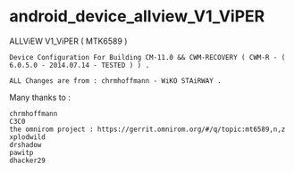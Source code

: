 android_device_allview_V1_ViPER
===============================

ALLViEW V1_ViPER ( MTK6589 )
	
	Device Configuration For Building CM-11.0 && CWM-RECOVERY ( CWM-R - ( 6.0.5.0 - 2014.07.14 - TESTED ) ) .
	
	ALL Changes are from : chrmhoffmann - WiKO STAiRWAY .


Many thanks to :

	chrmhoffmann
	C3C0
	the omnirom project : https://gerrit.omnirom.org/#/q/topic:mt6589,n,z
	xplodwild
	drshadow
	pawitp
	dhacker29
